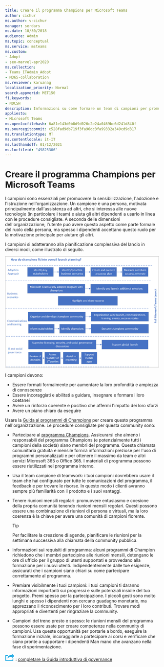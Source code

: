 ```yaml
---
title: Creare il programma Champions per Microsoft Teams
author: cichur
ms.author: v-cichur
manager: serdars
ms.date: 10/30/2018
audience: Admin
ms.topic: conceptual
ms.service: msteams
ms.custom:
- Adopt
- seo-marvel-apr2020
ms.collection:
- Teams_ITAdmin_Adopt
- M365-collaboration
ms.reviewer: karuanag
localization_priority: Normal
search.appverid: MET150
f1.keywords:
- NOCSH
description: Informazioni su come formare un team di campioni per promuovere l'adozione di team tramite la sensibilizzazione, l'adozione e l'istruzione nell'organizzazione.
appliesto:
- Microsoft Teams
ms.openlocfilehash: 6a81e143d0b8d9d026c2e24a0469bc6d241d840f
ms.sourcegitcommit: c528fad9db719f3fa96dc3fa99332a349cd9d317
ms.translationtype: MT
ms.contentlocale: it-IT
ms.lasthandoff: 01/12/2021
ms.locfileid: "49825306"
---
```

# <a name="create-your-champions-program-for-microsoft-teams"></a>Creare il programma Champions per Microsoft Teams

I campioni sono essenziali per promuovere la sensibilizzazione, l'adozione e l'istruzione nell'organizzazione. Un campione è una persona, motivata principalmente dall'assistenza ad altri, che si interessa alle nuove tecnologie (in particolare i team) e aiuta gli altri dipendenti a usarlo in linea con le procedure consigliate. A seconda delle dimensioni dell'organizzazione, l'utente può avere questo aspetto come parte formale del ruolo della persona, ma spesso i dipendenti accettano questo ruolo per la motivazione principale per aiutare gli altri.

I campioni si adatteranno alla pianificazione complessiva del lancio in diversi modi, come illustrato di seguito.

![Illustrazione della pianificazione dell'avvio dei campioni](media/teams-adoption-champions.png)

I campioni devono:

- Essere formati formalmente per aumentare la loro profondità e ampiezza di conoscenze
- Essere incoraggiati e abilitati a guidare, insegnare e formare i loro coetanei
- Avere un rinforzo coerente e positivo che affermi l'impatto dei loro sforzi
- Avere un piano chiaro da eseguire

Usare la [Guida ai programmi di Champions](https://go.microsoft.com/fwlink/?linkid=854665) per creare questo programma nell'organizzazione. Le procedure consigliate per questa community sono:

- Partecipare al [programma Champions](https://aka.ms/O365Champions). Assicurarsi che almeno i responsabili del programma Champions (e potenzialmente tutti i campioni della società) siano membri del programma. Questa chiamata comunitaria gratuita e mensile fornirà informazioni preziose per l'uso di programmi personalizzati e per ottenere il massimo da team e altri servizi Microsoft 365 o Office 365. I materiali di programma possono essere riutilizzati nel programma interno.

- Usa il team campione di teamwork: i tuoi campioni dovrebbero usare il team che hai configurato per tutte le comunicazioni del programma, il feedback e per trovare le risorse.  In questo modo i clienti avranno sempre più familiarità con il prodotto e i suoi vantaggi.

- Tenere riunioni mensili regolari: promuovere entusiasmo e coesione della propria comunità tenendo riunioni mensili regolari. Questi possono essere una combinazione di riunioni di persona e virtuali, ma la loro coerenza è la chiave per avere una comunità di campioni fiorente.

    > [!TIP]
    > Per facilitare la creazione di agende, pianificare le riunioni per la settimana successiva alla chiamata della community pubblica. 

- Informazioni sui requisiti di programma: alcuni programmi di Champion richiedono che i membri partecipino alle riunioni mensili, detengano le ore di ufficio per il gruppo di utenti supportati e provvedano alla formazione per i nuovi utenti. Indipendentemente dalle tue esigenze, assicurati che i campioni siano chiari su come partecipare correttamente al programma.

- Premiare visibilmente i tuoi campioni: i tuoi campioni ti daranno informazioni importanti sui progressi e sulle potenziali insidie del tuo progetto. Premi spesso per la partecipazione. I piccoli gesti sono molto lunghi e spesso i dipendenti non cercano guadagno monetario, ma apprezzano il riconoscimento per i loro contributi. Trovare modi appropriati e divertenti per ringraziare la community. 

- Campioni del treno presto e spesso: le riunioni mensili del programma possono essere usate per creare competenze nella community di campioni. Usa queste opportunità per portarle a bordo, eseguire la formazione iniziale, incoraggiarle a partecipare ai corsi e verificare che siano pronte a supportare i dipendenti Man mano che avanzano nella fase di sperimentazione.  

![Icona che rappresenta il passaggio successivo ](media/teams-adoption-next-icon.png) : [completare la Guida introduttiva di governance](teams-adoption-governance-quick-start.md)


